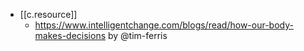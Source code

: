 


- [[c.resource]]
  - https://www.intelligentchange.com/blogs/read/how-our-body-makes-decisions by @tim-ferris
